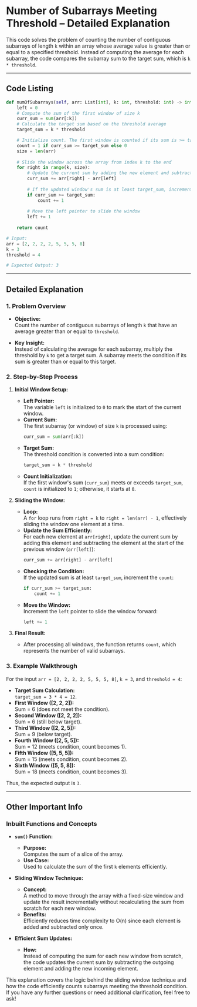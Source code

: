 # Number of Subarrays Meeting Threshold – Detailed Explanation

This code solves the problem of counting the number of contiguous subarrays of length `k` within an array whose average value is greater than or equal to a specified threshold. Instead of computing the average for each subarray, the code compares the subarray sum to the target sum, which is `k * threshold`.

---

## Code Listing

```python
def numOfSubarrays(self, arr: List[int], k: int, threshold: int) -> int:
    left = 0
    # Compute the sum of the first window of size k
    curr_sum = sum(arr[:k])
    # Calculate the target sum based on the threshold average
    target_sum = k * threshold

    # Initialize count. The first window is counted if its sum is >= target_sum.
    count = 1 if curr_sum >= target_sum else 0
    size = len(arr)
    
    # Slide the window across the array from index k to the end
    for right in range(k, size):
        # Update the current sum by adding the new element and subtracting the left-most element of the previous window
        curr_sum += arr[right] - arr[left]
        
        # If the updated window's sum is at least target_sum, increment count
        if curr_sum >= target_sum:
            count += 1
        
        # Move the left pointer to slide the window
        left += 1
    
    return count

# Input:
arr = [2, 2, 2, 2, 5, 5, 5, 8]
k = 3
threshold = 4

# Expected Output: 3
```

---

## Detailed Explanation

### 1. Problem Overview

- **Objective:**  
  Count the number of contiguous subarrays of length `k` that have an average greater than or equal to `threshold`.
  
- **Key Insight:**  
  Instead of calculating the average for each subarray, multiply the threshold by `k` to get a target sum. A subarray meets the condition if its sum is greater than or equal to this target.

### 2. Step-by-Step Process

1. **Initial Window Setup:**
   - **Left Pointer:**  
     The variable `left` is initialized to `0` to mark the start of the current window.
   - **Current Sum:**  
     The first subarray (or window) of size `k` is processed using:
     ```python
     curr_sum = sum(arr[:k])
     ```
   - **Target Sum:**  
     The threshold condition is converted into a sum condition:
     ```python
     target_sum = k * threshold
     ```
   - **Count Initialization:**  
     If the first window's sum (`curr_sum`) meets or exceeds `target_sum`, `count` is initialized to `1`; otherwise, it starts at `0`.

2. **Sliding the Window:**
   - **Loop:**  
     A `for` loop runs from `right = k` to `right = len(arr) - 1`, effectively sliding the window one element at a time.
   - **Update the Sum Efficiently:**  
     For each new element at `arr[right]`, update the current sum by adding this element and subtracting the element at the start of the previous window (`arr[left]`):
     ```python
     curr_sum += arr[right] - arr[left]
     ```
   - **Checking the Condition:**  
     If the updated sum is at least `target_sum`, increment the `count`:
     ```python
     if curr_sum >= target_sum:
         count += 1
     ```
   - **Move the Window:**  
     Increment the `left` pointer to slide the window forward:
     ```python
     left += 1
     ```

3. **Final Result:**
   - After processing all windows, the function returns `count`, which represents the number of valid subarrays.

### 3. Example Walkthrough

For the input `arr = [2, 2, 2, 2, 5, 5, 5, 8]`, `k = 3`, and `threshold = 4`:
- **Target Sum Calculation:**  
  `target_sum = 3 * 4 = 12`.
- **First Window ([2, 2, 2]):**  
  Sum = 6 (does not meet the condition).
- **Second Window ([2, 2, 2]):**  
  Sum = 6 (still below target).
- **Third Window ([2, 2, 5]):**  
  Sum = 9 (below target).
- **Fourth Window ([2, 5, 5]):**  
  Sum = 12 (meets condition, count becomes 1).
- **Fifth Window ([5, 5, 5]):**  
  Sum = 15 (meets condition, count becomes 2).
- **Sixth Window ([5, 5, 8]):**  
  Sum = 18 (meets condition, count becomes 3).

Thus, the expected output is `3`.

---

## Other Important Info

### Inbuilt Functions and Concepts

- **`sum()` Function:**
  - **Purpose:**  
    Computes the sum of a slice of the array.  
  - **Use Case:**  
    Used to calculate the sum of the first `k` elements efficiently.

- **Sliding Window Technique:**
  - **Concept:**  
    A method to move through the array with a fixed-size window and update the result incrementally without recalculating the sum from scratch for each new window.
  - **Benefits:**  
    Efficiently reduces time complexity to O(n) since each element is added and subtracted only once.

- **Efficient Sum Updates:**
  - **How:**  
    Instead of computing the sum for each new window from scratch, the code updates the current sum by subtracting the outgoing element and adding the new incoming element.
  
This explanation covers the logic behind the sliding window technique and how the code efficiently counts subarrays meeting the threshold condition. If you have any further questions or need additional clarification, feel free to ask!